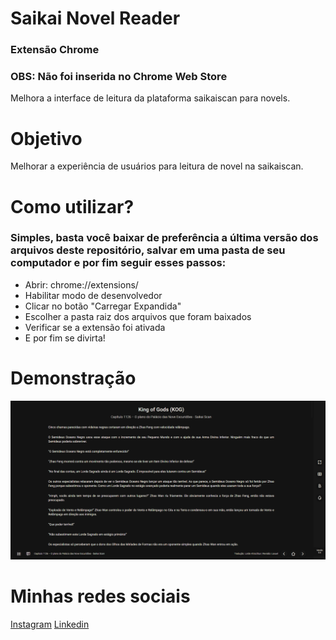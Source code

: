 # Saikai Novel Reader
### Extensão Chrome
### OBS: Não foi inserida no Chrome Web Store
Melhora a interface de leitura da plataforma saikaiscan para novels.

# Objetivo
Melhorar a experiência de usuários para leitura de novel na saikaiscan.

# Como utilizar?
### Simples, basta você baixar de preferência a última versão dos arquivos deste repositório, salvar em uma pasta de seu computador e por fim seguir esses passos:
- Abrir: chrome://extensions/
- Habilitar modo de desenvolvedor
- Clicar no botão "Carregar Expandida"
- Escolher a pasta raiz dos arquivos que foram baixados
- Verificar se a extensão foi ativada
- E por fim se divirta!

# Demonstração
![alt text](https://raw.githubusercontent.com/sydo26/saikainovelreader/master/exemplos/screen1.png)

# Minhas redes sociais
[Instagram](http://instagram.com.br/vroque379)
[Linkedin](https://www.linkedin.com/in/sydoafk/)
